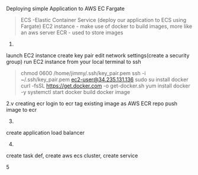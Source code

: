 Deploying simple Application to AWS EC Fargate
>ECS -Elastic Container Service (deploy our application to ECS using Fargate)
>EC2 instance - make use of docker to build images, more like an aws server
>ECR - used to store images

1. 
launch EC2 instance 
 create key pair
 edit network settings(create a security group)
 run EC2 instance from your local terminal
 to ssh 
 >chmod 0600 /home/jimmy/.ssh/key_pair.pem
 >ssh -i ~/.ssh/key_pair.pem ec2-user@34.235.131.136
 >sudo su
install docker
 curl -fsSL https://get.docker.com -o get-docker.sh
 >yum install docker -y
 >systemctl start docker
build docker image

2.v
creating ecr
login to ecr
tag existing image as AWS ECR repo
push image to ecr

3.
create application load balancer

4.
create task def, create aws ecs cluster, create service

5